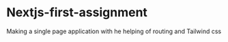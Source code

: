 # Nextjs-first-assignment
Making a single page application with he helping of routing and Tailwind css
